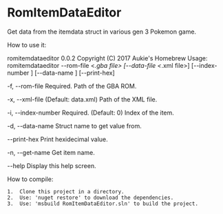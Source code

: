 # RomItemDataEditor

Get data from the itemdata struct in various gen 3 Pokemon game.

How to use it:

romitemdataeditor 0.0.2
Copyright (C) 2017 Aukie's Homebrew
Usage: romitemdataeditor --rom-file <*.gba file> [--data-file <*.xml file>]
[--index-number <index number>] [--data-name <datamember name>] [--print-hex]

  -f, --rom-file        Required. Path of the GBA ROM.

  -x, --xml-file        (Default: data.xml) Path of the XML file.

  -i, --index-number    Required. (Default: 0) Index of the item.

  -d, --data-name       Struct name to get value from.

  --print-hex           Print hexidecimal value.

  -n, --get-name        Get item name.

  --help                Display this help screen.
  
  How to compile:
  
    1.  Clone this project in a directory.
    2.  Use: 'nuget restore' to download the dependencies.
    3.  Use: 'msbuild RomItemDataEditor.sln' to build the project.
